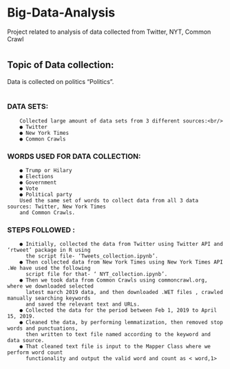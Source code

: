 # Big-Data-Analysis
Project related to analysis of data collected from Twitter, NYT, Common Crawl
#
## Topic of Data collection:
Data is collected on politics “Politics”. <br/>
<br/>
### DATA SETS:
        Collected large amount of data sets from 3 different sources:<br/>
        ● Twitter
        ● New York Times
        ● Common Crawls 
### WORDS USED FOR DATA COLLECTION:
        ● Trump or Hilary 
        ● Elections 
        ● Government 
        ● Vote 
        ● Political party 
        Used the same set of words to collect data from all 3 data sources: Twitter, New York Times 
        and Common Crawls.
        
### STEPS FOLLOWED :
        ● Initially, collected the data from Twitter using Twitter API and ‘rtweet’ package in R using
          the script file- ‘Tweets_collection.ipynb’.
        ● Then collected data from New York Times using New York Times API .We have used the following 
          script file for that- ‘ NYT_collection.ipynb’.
        ● Then we took data from Common Crawls using commoncrawl.org, where we downloaded selected 
          latest march 2019 data, and then downloaded .WET files , crawled manually searching keywords 
          and saved the relevant text and URLs.
        ● Collected the data for the period between Feb 1, 2019 to April 15, 2019.
        ● Cleaned the data, by performing lemmatization, then removed stop words and punctuations, 
          then written to text file named according to the keyword and data source.
        ● That cleaned text file is input to the Mapper Class where we perform word count
          functionality and output the valid word and count as < word,1>
